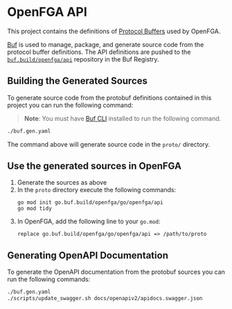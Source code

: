 # OpenFGA API
This project contains the definitions of [Protocol Buffers](https://developers.google.com/protocol-buffers/) used by OpenFGA.

[Buf](https://github.com/bufbuild/buf) is used to manage, package, and generate source code from the protocol buffer definitions. The API definitions
are pushed to the [`buf.build/openfga/api`](https://buf.build/openfga/api) repository in the Buf Registry.

## Building the Generated Sources
To generate source code from the protobuf definitions contained in this project you can run the following command:

> **Note**: You must have [Buf CLI](https://docs.buf.build/installation) installed to run the following command.
> 
```bash
./buf.gen.yaml
```

The command above will generate source code in the `proto/` directory.

## Use the generated sources in OpenFGA

1. Generate the sources as above
2. In the `proto` directory execute the following commands:
    ```
    go mod init go.buf.build/openfga/go/openfga/api
    go mod tidy
    ```
3. In OpenFGA, add the following line to your `go.mod`:
    ```
    replace go.buf.build/openfga/go/openfga/api => /path/to/proto
    ```

## Generating OpenAPI Documentation
To generate the OpenAPI documentation from the protobuf sources you can run the following commands:

```bash
./buf.gen.yaml
./scripts/update_swagger.sh docs/openapiv2/apidocs.swagger.json
```
